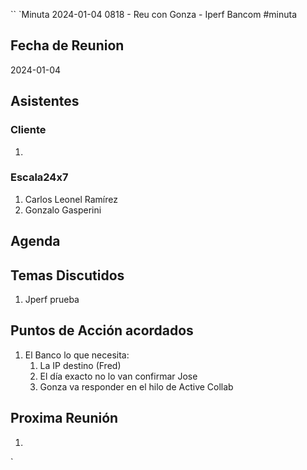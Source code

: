 ``
`Minuta 2024-01-04 0818 - Reu  con Gonza - Iperf Bancom
#minuta
## Fecha de Reunion
2024-01-04

## Asistentes

### Cliente
1. 
### Escala24x7
1. Carlos Leonel Ramírez
2. Gonzalo Gasperini

## Agenda

## Temas Discutidos
1. Jperf prueba

## Puntos de Acción acordados
1. El Banco lo que necesita:
	1. La IP destino (Fred)
	2. El día exacto no lo van confirmar Jose
	3. Gonza va responder en el hilo de Active Collab

## Proxima Reunión
1.  

`